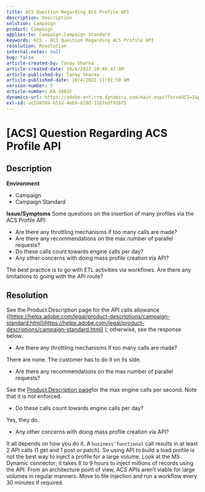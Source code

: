 ```yaml
---
title: ACS Question Regarding ACS Profile API
description: Description
solution: Campaign
product: Campaign
applies-to: Campaign,Campaign Standard
keywords: KCS - ACS Question Regarding ACS Profile API
resolution: Resolution
internal-notes: null
bug: false
article-created-by: Tanay Sharma .
article-created-date: 10/4/2022 10:48:47 AM
article-published-by: Tanay Sharma .
article-published-date: 10/4/2022 11:01:50 AM
version-number: 3
article-number: KA-16022
dynamics-url: https://adobe-ent.crm.dynamics.com/main.aspx?forceUCI=1&pagetype=entityrecord&etn=knowledgearticle&id=c2ea181f-d243-ed11-bba2-0022480868ff
exl-id: ac2d67d4-651d-4e69-829d-3167edf916f5
---
```

# [ACS] Question Regarding ACS Profile API

## Description

<b>Environment</b>
- Campaign
- Campaign Standard



<b>Issue/Symptoms</b>
Some questions on the insertion of many profiles via the ACS Profile API:

- Are there any throttling mechanisms if too many calls are made?
- Are there any recommendations on the max number of parallel requests?
- Do these calls count towards engine calls per day?
- Any other concerns with doing mass profile creation via API?


The best practice is to go with ETL activities via workflows. Are there any limitations to going with the API route?


## Resolution


See the Product Description page for the API calls allowance ([https://helpx.adobe.com/legal/product-descriptions/campaign-standard.html](https://helpx.adobe.com/legal/product-descriptions/campaign-standard.html) ); otherwise, see the response below.



- Are there any throttling mechanisms if too many calls are made?


There are none. The customer has to do it on its side.

- Are there any recommendations on the max number of parallel requests?


See the [Product Description page](https://helpx.adobe.com/legal/product-descriptions/campaign-standard.html#)for the max engine calls per second. Note that it is not enforced.

- Do these calls count towards engine calls per day?


Yes, they do.

- Any other concerns with doing mass profile creation via API?


It all depends on how you do it. A `business’functional` call results in at least 2 API calls (1 get and 1 post or patch). So using API to build a load profile is not the best way to inject a profile for a large volume. Look at the MS Dynamic connector; it takes 8 to 9 hours to inject millions of records using the API. From an architecture point of view, ACS APIs aren’t viable for large volumes in regular manners. Move to file injection and run a workflow every 30 minutes if required.
